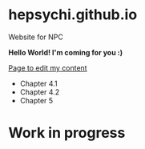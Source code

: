 # hepsychi.github.io
Website for NPC
<p> <b> Hello World! I'm coming for you :) </b> </p>

<a href="https://github.com/HugBunnyDudu/hepsychi.github.io/edit/main/README.md"> Page to edit my content </a> 

<ul>
  <li> Chapter 4.1 </li>
  <li> Chapter 4.2 </li> 
  <li> Chapter 5 </li>
  </ul> 
  
  <h1> Work in progress </h1> 
